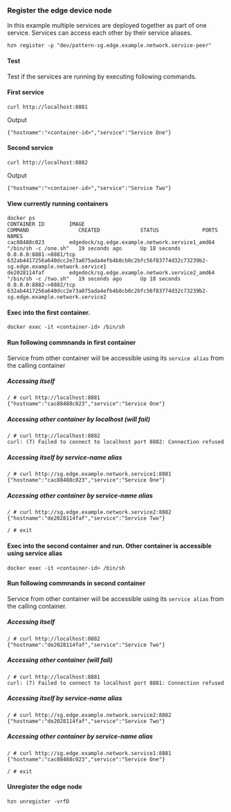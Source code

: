 ### Register the edge device node
In this example multiple services are deployed together as part of one service. Services can access each other by their service aliases.

```
hzn register -p "dev/pattern-sg.edge.example.network.service-peer"
```

#### Test

Test if the services are running by executing following commands.
#### First service
```
curl http://localhost:8881
```
Output
```
{"hostname":"<container-id>","service":"Service One"}
```
#### Second service
```
curl http://localhost:8882
```
Output
```
{"hostname":"<container-id>","service":"Service Two"}
```

#### View currently running containers
```
docker ps
CONTAINER ID        IMAGE                                             COMMAND                CREATED             STATUS              PORTS                    NAMES
cac88488c023        edgedock/sg.edge.example.network.service1_amd64   "/bin/sh -c /one.sh"   19 seconds ago      Up 18 seconds       0.0.0.0:8881->8881/tcp   632ab4417256a640dcc2e73a075ada4efb4b8cb0c2bfc56f83774d32c73239b2-sg.edge.example.network.service1
de2028114faf        edgedock/sg.edge.example.network.service2_amd64   "/bin/sh -c /two.sh"   19 seconds ago      Up 18 seconds       0.0.0.0:8882->8882/tcp   632ab4417256a640dcc2e73a075ada4efb4b8cb0c2bfc56f83774d32c73239b2-sg.edge.example.network.service2
```
#### Exec into the first container.
```
docker exec -it <container-id> /bin/sh
```
#### Run following commnands in first container
Service from other container wiil be accessible using its `service alias` from the calling container

##### Accessing itself
```
/ # curl http://localhost:8881
{"hostname":"cac88488c023","service":"Service One"}
```
##### Accessing other container by localhost (will fail)
```
/ # curl http://localhost:8882
curl: (7) Failed to connect to localhost port 8882: Connection refused
```
##### Accessing itself by service-name alias
```
/ # curl http://sg.edge.example.network.service1:8881
{"hostname":"cac88488c023","service":"Service One"}
```

##### Accessing other container by service-name alias
```
/ # curl http://sg.edge.example.network.service2:8882
{"hostname":"de2028114faf","service":"Service Two"}
```
```
/ # exit
```

#### Exec into the second container and run. Other container is accessible using service alias
```
docker exec -it <container-id> /bin/sh
```
#### Run following commnands in second container
Service from other container wiil be accessible using its `service alias` from the calling container.

##### Accessing itself
```
/ # curl http://localhost:8882
{"hostname":"de2028114faf","service":"Service Two"}
```
##### Accessing other container (will fail)
```
/ # curl http://localhost:8881
curl: (7) Failed to connect to localhost port 8881: Connection refused
```

##### Accessing itself by service-name alias
```
/ # curl http://sg.edge.example.network.service2:8882
{"hostname":"de2028114faf","service":"Service Two"}
```

##### Accessing other container by service-name alias
```
/ # curl http://sg.edge.example.network.service1:8881
{"hostname":"cac88488c023","service":"Service One"}
```

```
/ # exit

```

#### Unregister the edge node
```
hzn unregister -vrfD
```



